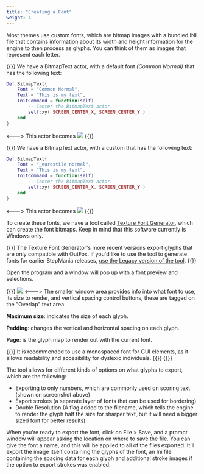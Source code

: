 ```yaml
---
title: "Creating a Font"
weight: 4
---
```


Most themes use custom fonts, which are bitmap images with a bundled INI file that contains information about its width and height information for the engine to then process as glyphs. You can think of them as images that represent each letter.

{{<columns class="text-center">}}
We have a BitmapText actor, with a default font *(Common Normal)* that has the following text:
```lua
Def.BitmapText{
	Font = "Common Normal",
	Text = "This is my text",
	InitCommand = function(self)
		-- Center the BitmapText actor.
		self:xy( SCREEN_CENTER_X, SCREEN_CENTER_Y )
	end
}
```
<--->
This actor becomes
![](/theming/baseTextExample.png)
{{</columns>}}

{{<columns class="text-center">}}
We have a BitmapText actor, with a custom that has the following text:
```lua
Def.BitmapText{
	Font = "_eurostile normal",
	Text = "This is my text",
	InitCommand = function(self)
		-- Center the BitmapText actor.
		self:xy( SCREEN_CENTER_X, SCREEN_CENTER_Y )
	end
}
```
<--->
This actor becomes
![](/theming/customTextExample.png)
{{</columns>}}

To create these fonts, we have a tool called [Texture Font Generator](https://github.com/TeamRizu/Texture-Font-Generator-2020-Squirrel/releases), which can create the font bitmaps. Keep in mind that this software currently is Windows only.

{{<hint>}}
The Texture Font Generator's more recent versions export glyphs that are only compatible with OutFox. If you'd like to use the tool to generate fonts for earlier StepMania releases, [use the Legacy version of the tool](https://github.com/TeamRizu/Texture-Font-Generator-2020-Squirrel/releases/download/buildv0.34/Texture_Font_Generator-Legacy.7z).
{{</hint>}}

Open the program and a window will pop up with a font preview and selections.

{{<columns>}}
![](/theming/textureFontWindow.png) 
<--->
The smaller window area provides info into what font to use, its size to render, and vertical spacing control buttons, these are tagged on the "Overlap" text area. 

**Maximum size**: indicates the size of each glyph.

**Padding**: changes the vertical and horizontal spacing on each glyph.

**Page**: is the glyph map to render out with the current font.

{{<hint info>}}
It is recommended to use a monospaced font for GUI elements, as it allows readability and accesibility for dyslexic individuals.
{{</hint>}}
{{</columns>}}

The tool allows for different kinds of options on what glyphs to export, which are the following:
- Exporting to only numbers, which are commonly used on scoring text (shown on screenshot above)
- Export strokes (a separate layer of fonts that can be used for bordering)
- Double Resolution (A flag added to the filename, which tells the engine to render the glyph half the size for sharper text, but it will need a bigger sized font for better results)

When you're ready to export the font, click on File > Save, and a prompt window will appear asking the location on where to save the file. You can give the font a name, and this will be applied to all of the files exported.
It'll export the image itself containing the glyphs of the font, an Ini file containing the spacing data for each glyph and additional stroke images if the option to export strokes was enabled.